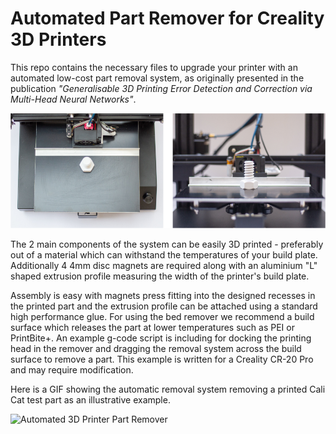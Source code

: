 # Automated Part Remover for Creality 3D Printers

This repo contains the necessary files to upgrade your printer with an automated low-cost part removal system, as originally presented in the publication _"Generalisable 3D Printing Error Detection and Correction via Multi-Head Neural Networks"_.

![Automated 3D Printer Part Remover](media/images-of-remover.jpg)

The 2 main components of the system can be easily 3D printed - preferably out of a material which can withstand the temperatures of your build plate. Additionally 4 4mm disc magnets are required along with an aluminium "L" shaped extrusion profile measuring the width of the printer's build plate.

Assembly is easy with magnets press fitting into the designed recesses in the printed part and the extrusion profile can be attached using a standard high performance glue. For using the bed remover we recommend a build surface which releases the part at lower temperatures such as PEI or PrintBite+. An example g-code script is including for docking the printing head in the remover and dragging the removal system across the build surface to remove a part. This example is written for a Creality CR-20 Pro and may require modification.

Here is a GIF showing the automatic removal system removing a printed Cali Cat test part as an illustrative example.

![Automated 3D Printer Part Remover](media/part-remover.gif)

